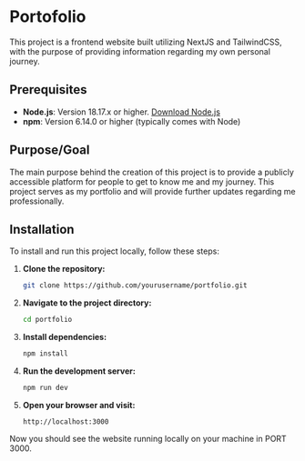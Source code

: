 # Portofolio

This project is a frontend website built utilizing NextJS and TailwindCSS, with the purpose of providing information regarding my own personal journey.

## Prerequisites

- **Node.js**: Version 18.17.x or higher. [Download Node.js](https://nodejs.org/)
- **npm**: Version 6.14.0 or higher (typically comes with Node)

## Purpose/Goal

The main purpose behind the creation of this project is to provide a publicly accessible platform for people to get to know me and my journey. This project serves as my portfolio and will provide further updates regarding me professionally.

## Installation

To install and run this project locally, follow these steps:

1. **Clone the repository:**
   ```bash
   git clone https://github.com/yourusername/portfolio.git
   ```
2. **Navigate to the project directory:**
   ```bash
   cd portfolio
   ```
3. **Install dependencies:**
   ```bash
   npm install
   ```
4. **Run the development server:**
   ```bash
   npm run dev
   ```
5. **Open your browser and visit:**
   ```
   http://localhost:3000
   ```

Now you should see the website running locally on your machine in PORT 3000.
